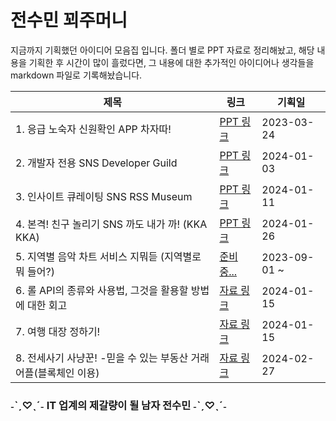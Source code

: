 # 전수민 꾀주머니

지금까지 기획했던 아이디어 모음집 입니다. 
폴더 별로 PPT 자료로 정리해놨고,  해당 내용을 기획한 후 시간이 많이 흘렀다면, 
그 내용에 대한 추가적인 아이디어나 생각들을 markdown 파일로 기록해놨습니다.

| 제목                                                      | 링크                                                         | 기획일       |
| --------------------------------------------------------- | ------------------------------------------------------------ | ------------ |
| 1. 응급 노숙자 신원확인 APP 차자따!                       | [PPT 링크](https://www.canva.com/design/DAFjU7AwmKg/Hr3N0jbrmj-Kt6njr80SLA/edit?utm_content=DAFjU7AwmKg&utm_campaign=designshare&utm_medium=link2&utm_source=sharebutton) | 2023-03-24   |
| 2. 개발자 전용 SNS Developer Guild                        | [PPT 링크 ](https://www.canva.com/design/DAF4pk-WJAU/zY56FMG-Xc0vYJb7j2QsjQ/edit?utm_content=DAF4pk-WJAU&utm_campaign=designshare&utm_medium=link2&utm_source=sharebutton) | 2024-01-03   |
| 3. 인사이트 큐레이팅 SNS RSS Museum                       | [PPT 링크](https://www.canva.com/design/DAF5XBsjtyY/d5qgEuaz11iVI0Xa9Er_6Q/edit?utm_content=DAF5XBsjtyY&utm_campaign=designshare&utm_medium=link2&utm_source=sharebutton) | 2024-01-11   |
| 4. 본격! 친구 놀리기 SNS 까도 내가 까! (KKA KKA)          | [PPT 링크](https://www.canva.com/design/DAF65D868-4/Ws-_i9k_-Sv-j9M24nKxrA/edit?utm_content=DAF65D868-4&utm_campaign=designshare&utm_medium=link2&utm_source=sharebutton) | 2024-01-26   |
| 5. 지역별 음악 차트 서비스 지뭐듣 (지역별로 뭐 들어?)     | [준비중...]()                                                | 2023-09-01 ~ |
| 6. 롤 API의 종류와 사용법, 그것을 활용할 방법에 대한 회고 | [자료 링크](https://github.com/dalcheonroadhead/WitPocket/tree/main/LOL%20API) | 2024-01-15   |
| 7. 여행 대장 정하기! | [자료 링크](https://github.com/dalcheonroadhead/WitPocket/tree/main) | 2024-01-15   |
| 8. 전세사기 사냥꾼! -믿을 수 있는 부동산 거래 어플(블록체인 이용)  |[자료 링크](https://oval-guanaco-139.notion.site/93c64b0cb5fa46b2af45647bf1dfc815?pvs=4) | 2024-02-27 |
###                             ˗ˋˏ♡ˎˊ˗ IT 업계의 제갈량이 될 남자 전수민 ˗ˋˏ♡ˎˊ˗

